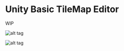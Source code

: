 # Unity Basic TileMap Editor

WIP

![alt tag](http://i.hizliresim.com/4lP4qp.png)

![alt tag](http://i.hizliresim.com/J2a1kW.png)

